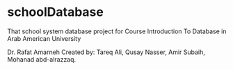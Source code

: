 # schoolDatabase

That school system database project for Course Introduction To Database in Arab American University

Dr. Rafat Amarneh
Created by: Tareq Ali, Qusay Nasser, Amir Subaih, Mohanad abd-alrazzaq. 
